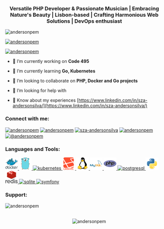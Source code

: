 <h3 align="center">Versatile PHP Developer & Passionate Musician | Embracing Nature's Beauty | Lisbon-based | Crafting Harmonious Web Solutions | DevOps enthusiast</h3>

<p align="left"> <img src="https://komarev.com/ghpvc/?username=andersonpem&label=Profile%20views&color=0e75b6&style=flat" alt="andersonpem" /> </p>

<p align="left"> <a href="https://github.com/ryo-ma/github-profile-trophy"><img src="https://github-profile-trophy.vercel.app/?username=andersonpem" alt="andersonpem" /></a> </p>

<p align="left"> <a href="https://twitter.com/andersonpem" target="blank"><img src="https://img.shields.io/twitter/follow/andersonpem?logo=twitter&style=for-the-badge" alt="andersonpem" /></a> </p>

- 🔭 I’m currently working on **Code 495**

- 🌱 I’m currently learning **Go, Kubernetes**

- 👯 I’m looking to collaborate on **PHP, Docker and Go projects**

- 🤝 I’m looking for help with **<blank for now>**

- 📄 Know about my experiences [https://www.linkedin.com/in/sza-andersonsilva/](https://www.linkedin.com/in/sza-andersonsilva/)

<h3 align="left">Connect with me:</h3>
<p align="left">
<a href="https://dev.to/andersonpem" target="blank"><img align="center" src="https://raw.githubusercontent.com/rahuldkjain/github-profile-readme-generator/master/src/images/icons/Social/devto.svg" alt="andersonpem" height="30" width="40" /></a>
<a href="https://twitter.com/andersonpem" target="blank"><img align="center" src="https://raw.githubusercontent.com/rahuldkjain/github-profile-readme-generator/master/src/images/icons/Social/twitter.svg" alt="andersonpem" height="30" width="40" /></a>
<a href="https://linkedin.com/in/sza-andersonsilva" target="blank"><img align="center" src="https://raw.githubusercontent.com/rahuldkjain/github-profile-readme-generator/master/src/images/icons/Social/linked-in-alt.svg" alt="sza-andersonsilva" height="30" width="40" /></a>
<a href="https://stackoverflow.com/users/andersonpem" target="blank"><img align="center" src="https://raw.githubusercontent.com/rahuldkjain/github-profile-readme-generator/master/src/images/icons/Social/stack-overflow.svg" alt="andersonpem" height="30" width="40" /></a>
<a href="https://medium.com/@andersonpem" target="blank"><img align="center" src="https://raw.githubusercontent.com/rahuldkjain/github-profile-readme-generator/master/src/images/icons/Social/medium.svg" alt="@andersonpem" height="30" width="40" /></a>
</p>

<h3 align="left">Languages and Tools:</h3>
<p align="left"> <a href="https://www.docker.com/" target="_blank" rel="noreferrer"> <img src="https://raw.githubusercontent.com/devicons/devicon/master/icons/docker/docker-original-wordmark.svg" alt="docker" width="40" height="40"/> </a> <a href="https://golang.org" target="_blank" rel="noreferrer"> <img src="https://raw.githubusercontent.com/devicons/devicon/master/icons/go/go-original.svg" alt="go" width="40" height="40"/> </a> <a href="https://kubernetes.io" target="_blank" rel="noreferrer"> <img src="https://www.vectorlogo.zone/logos/kubernetes/kubernetes-icon.svg" alt="kubernetes" width="40" height="40"/> </a> <a href="https://laravel.com/" target="_blank" rel="noreferrer"> <img src="https://raw.githubusercontent.com/devicons/devicon/master/icons/laravel/laravel-plain-wordmark.svg" alt="laravel" width="40" height="40"/> </a> <a href="https://www.linux.org/" target="_blank" rel="noreferrer"> <img src="https://raw.githubusercontent.com/devicons/devicon/master/icons/linux/linux-original.svg" alt="linux" width="40" height="40"/> </a> <a href="https://www.mysql.com/" target="_blank" rel="noreferrer"> <img src="https://raw.githubusercontent.com/devicons/devicon/master/icons/mysql/mysql-original-wordmark.svg" alt="mysql" width="40" height="40"/> </a> <a href="https://www.php.net" target="_blank" rel="noreferrer"> <img src="https://raw.githubusercontent.com/devicons/devicon/master/icons/php/php-original.svg" alt="php" width="40" height="40"/> </a> <a href="https://www.postgresql.org" target="_blank" rel="noreferrer"> <img src="https://raw.githuandersonpembusercontent.com/devicons/devicon/master/icons/postgresql/postgresql-original-wordmark.svg" alt="postgresql" width="40" height="40"/> </a> <a href="https://www.python.org" target="_blank" rel="noreferrer"> <img src="https://raw.githubusercontent.com/devicons/devicon/master/icons/python/python-original.svg" alt="python" width="40" height="40"/> </a> <a href="https://redis.io" target="_blank" rel="noreferrer"> <img src="https://raw.githubusercontent.com/devicons/devicon/master/icons/redis/redis-original-wordmark.svg" alt="redis" width="40" height="40"/> </a> <a href="https://www.sqlite.org/" target="_blank" rel="noreferrer"> <img src="https://www.vectorlogo.zone/logos/sqlite/sqlite-icon.svg" alt="sqlite" width="40" height="40"/> </a> <a href="https://symfony.com" target="_blank" rel="noreferrer"> <img src="https://symfony.com/logos/symfony_black_03.svg" alt="symfony" width="40" height="40"/> </a> </p>

<h3 align="left">Support:</h3>
<p><a href="https://www.buymeacoffee.com/andersonpem"> <img align="left" src="https://cdn.buymeacoffee.com/buttons/v2/default-yellow.png" height="50" width="210" alt="andersonpem" /></a></p><br><br>

<p>&nbsp;<img align="center" src="https://github-readme-stats.vercel.app/api?username=andersonpem&show_icons=true&locale=en" alt="andersonpem" /></p>
